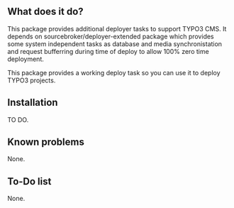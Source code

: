 ## What does it do?

This package provides additional deployer tasks to support TYPO3 CMS. It depends on 
sourcebroker/deployer-extended package which provides some system independent tasks
as database and media synchronistation and request bufferring during time of deploy
to allow 100% zero time deployment.

This package provides a working deploy task so you can use it to deploy TYPO3 projects.

## Installation

TO DO.

## Known problems
None.

## To-Do list
None.